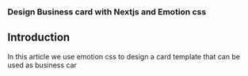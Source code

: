 ### Design Business card with Nextjs and Emotion css

## Introduction

In this article we use emotion css to design a card template that can be used as business car